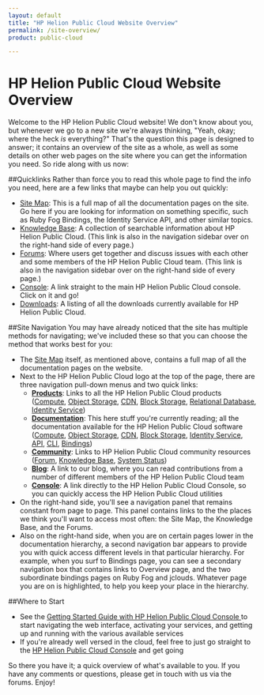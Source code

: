 ```yaml
---
layout: default
title: "HP Helion Public Cloud Website Overview"
permalink: /site-overview/
product: public-cloud

---
```


# HP Helion Public Cloud Website Overview 

Welcome to the HP Helion Public Cloud website! We don't know about you, but whenever we go to a new site we're always thinking, "Yeah, okay; where the heck *is* everything?"  That's the question this page is designed to answer; it contains an overview of the site as a whole, as well as some details on other web pages on the site where you can get the information you need.  So ride along with us now:

##Quicklinks
Rather than force you to read this whole page to find the info you need, here are a few links that maybe can help you out quickly:

* [Site Map](/sitemap): This is a full map of all the documentation pages on the site.  Go here if you are looking for information on something specific, such as Ruby Fog Bindings, the Identity Service API, and other similar topics.
* [Knowledge Base](https://community.hpcloud.com/knowledge-base): A collection of searchable information about HP Helion Public Cloud. (This link is also in the navigation sidebar over on the right-hand side of every page.)
* [Forums](https://community.hpcloud.com/): Where users get together and discuss issues with each other and some members of the HP Helion Public Cloud team. (This link is also in the navigation sidebar over on the right-hand side of every page.)
* [Console](https://horizon.hpcloud.com/): A link straight to the main HP Helion Public Cloud console.  Click on it and go!
* [Downloads](/downloads): A listing of all the downloads currently available for HP Helion Public Cloud.

<!--Add this back in at GA:
* [Release Notes](/release-notes): Overall release note information for the HP Helion Public Cloud software. -->

##Site Navigation
You may have already noticed that the site has multiple methods for navigating; we've included these so that you can choose the method that works best for you:

* The [Site Map](/sitemap) itself, as mentioned above, contains a full map of all the documentation pages on the website.
* Next to the HP Helion Public Cloud logo at the top of the page, there are three navigation pull-down menus and two quick links:
    - [**Products**](https://www.hpcloud.com/): Links to all the HP Helion Public Cloud products ([Compute](https://www.hpcloud.com/products/cloud-compute), [Object Storage](https://www.hpcloud.com/products/object-storage), [CDN](https://www.hpcloud.com/products/CDN), [Block Storage](https://www.hpcloud.com/products/block-storage), [Relational Database](https://www.hpcloud.com/products/RDB), [Identity Service](https://www.hpcloud.com/content/hp-cloud-identity-service))
    - [**Documentation**](https://docs.hpcloud.com/): This here stuff you're currently reading; all the documentation available for the HP Helion Public Cloud software ([Compute](/compute), [Object Storage](/object-storage), [CDN](/cdn), [Block Storage](/block-storage), [Identity Service](/identity), [API](/api), [CLI](/cli), [Bindings](/bindings))
    - [**Community**](https://community.hpcloud.com/):  Links to HP Helion Public Cloud community resources ([Forum](https://community.hpcloud.com/forum), [Knowledge Base](https://community.hpcloud.com/knowledge-base), [System Status](https://community.hpcloud.com/status))
    - [**Blog**](http://h30529.www3.hp.com/t5/HP-Scaling-the-Cloud-Blog/bg-p/cloudBlog):  A link to our blog, where you can read contributions from a number of different members of the HP Helion Public Cloud team
    - [**Console**](https://horizon.hpcloud.com/):  A link directly to the HP Helion Public Cloud Console, so you can quickly access the HP Helion Public Cloud utilities
* On the right-hand side, you'll see a navigation panel that remains constant from page to page.  This panel contains links to the the places we think you'll want to access most often:  the Site Map, the Knowledge Base, and the Forums.
* Also on the right-hand side, when you are on certain pages lower in the documentation hierarchy, a second navigation bar appears to provide you with quick access different levels in that particular hierarchy.  For example, when you surf to Bindings page, you can see a secondary navigation box that contains links to Overview page, and the two subordinate bindings pages on Ruby Fog and jclouds. Whatever page you are on is highlighted, to help you keep your place in the hierarchy.

##Where to Start

* See the [Getting Started Guide with HP Helion Public Cloud Console ](/hpcloudconsole) to start navigating the web interface, activating your services, and getting up and running with the various available services
* If you're already well versed in the cloud, feel free to just go straight to the [HP Helion Public Cloud Console](https://horizon.hpcloud.com/) and get going

So there you have it; a quick overview of what's available to you.  If you have any comments or questions, please get in touch with us via the forums.  Enjoy!
